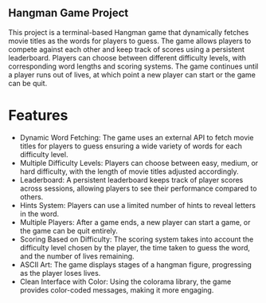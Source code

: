 ## Hangman Game Project

This project is a terminal-based Hangman game that dynamically fetches movie titles as the words for players to guess. The game allows players to compete against each other and keep track of scores using a persistent leaderboard. Players can choose between different difficulty levels, with corresponding word lengths and scoring systems. The game continues until a player runs out of lives, at which point a new player can start or the game can be quit.

# Features

- Dynamic Word Fetching: The game uses an external API to fetch movie titles for players to guess ensuring a wide variety of words for each difficulty level.
- Multiple Difficulty Levels: Players can choose between easy, medium, or hard difficulty, with the length of movie titles adjusted accordingly.
- Leaderboard: A persistent leaderboard keeps track of player scores across sessions, allowing players to see their performance compared to others.
- Hints System: Players can use a limited number of hints to reveal letters in the word.
- Multiple Players: After a game ends, a new player can start a game, or the game can be quit entirely.
- Scoring Based on Difficulty: The scoring system takes into account the difficulty level chosen by the player, the time taken to guess the word, and the number of lives remaining.
- ASCII Art: The game displays stages of a hangman figure, progressing as the player loses lives.
- Clean Interface with Color: Using the colorama library, the game provides color-coded messages, making it more engaging.
